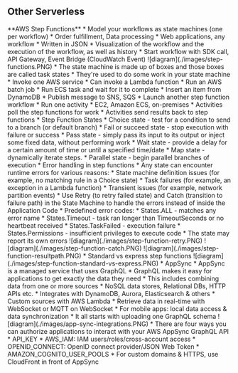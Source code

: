<h2>Other Serverless</h2>
**AWS Step Functions**
* Model your workflows as state machines (one per workflow)
    * Order fulfillment, Data processing
    * Web applications, any workflow
* Written in JSON
* Visualization of the workflow and the execution of the workflow, as well as history
* Start workflow with SDK call, API Gateway, Event Bridge (CloudWatch Event)
  ![diagram](./images/step-functions.PNG)
* The state machine is made up of boxes and those boxes are called task states
    * They're used to do some work in your state machine
    * Invoke one AWS service
        * Can invoke a Lambda function
        * Run an AWS batch job
        * Run ECS task and wait for it to complete
        * Insert an item from DynamoDB
        * Publish message to SNS, SQS
        * Launch another step function workflow
    * Run one activity
        * EC2, Amazon ECS, on-premises
        * Activities poll the step functions for work
        * Activities send results back to step functions
* Step Function States
    * Choice state - test for a condition to send to a branch (or default branch)
    * Fail or succeed state - stop execution with failure or success
    * Pass state - simply pass its input to its output or inject some fixed data,
      without performing work
    * Wait state - provide a delay for a certain amount of time or until a specified
      time/date
    * Map state - dynamically iterate steps.
    * Parallel state - begin parallel branches of execution
* Error handling in step functions
    * Any state can encounter runtime errors for various reasons:
        * State machine definition issues (for example, no matching rule in a Choice
          state)
        * Task failures (for example, an exception in a Lambda function)
        * Transient issues (for example, network partition events)
    * Use Retry (to retry failed state) and Catch (transition to failure path) in
      the State Machine to handle the errors instead of inside the Application Code
    * Predefined error codes:
        * States.ALL - matches any error name
        * States.Timeout - task ran longer than TimeoutSeconds or no heartbeat received
        * States.TaskFailed - execution failure
        * States.Permissions - insufficient privileges to execute code
    * The state may report its own errors
      ![diagram](./images/step-function-retry.PNG)
      ![diagram](./images/step-function-catch.PNG)
      ![diagram](./images/step-function-resultpath.PNG)
* Standard vs express step functions
  ![diagram](./images/step-function-standard-vs-express.PNG)
* AppSync
    * AppSync is a managed service that uses GraphQL
    * GraphQL makes it easy for applications to get exactly the data they need
    * This includes combining data from one or more sources
        * NoSQL data stores, Relational DBs, HTTP APIs etc.
        * Integrates with DynamoDB, Aurora, Elasticsearch & others
        * Custom sources with AWS Lambda
    * Retrieve data in real-time with WebSocket or MQTT on WebSocket
    * For mobile apps: local data access & data synchronization
    * It all starts with uploading one GraphQL schema
      ![diagram](./images/app-sync-integrations.PNG)
    * There are four ways you can authorize applications to interact with your AWS
      AppSync GraphQL API
        * API_KEY
        * AWS_IAM: IAM users/roles/cross-account access
        * OPENID_CONNECT: OpenID connect provider/JSON Web Token
        * AMAZON_COGNITO_USER_POOLS
        * For custom domains & HTTPS, use CloudFront in front of AppSync